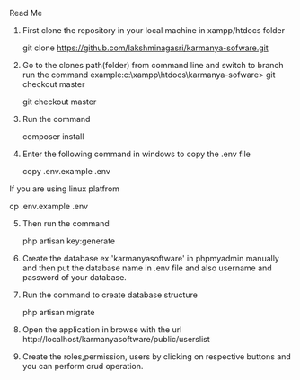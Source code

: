 Read Me
1. First clone the repository in your local machine in xampp/htdocs folder

   git clone https://github.com/lakshminagasri/karmanya-sofware.git

2. Go to the clones path(folder) from command line and switch to branch run the command
   example:c:\xampp\htdocs\karmanya-sofware> git checkout master
  
   git checkout master

3. Run the command

   composer install

4. Enter the following command in windows to copy the .env file
 
   copy .env.example .env

  If you are using linux platfrom
  
  cp .env.example .env

5. Then run the command

   php artisan key:generate

6. Create the database ex:'karmanyasoftware' in phpmyadmin manually and then put the database name in .env file and also username and password of your database.

7. Run the command to create database structure

   php artisan migrate 

8. Open the application in browse with the url  http://localhost/karmanyasoftware/public/userslist

9. Create the roles,permission, users by clicking on respective buttons and you can perform crud operation.




